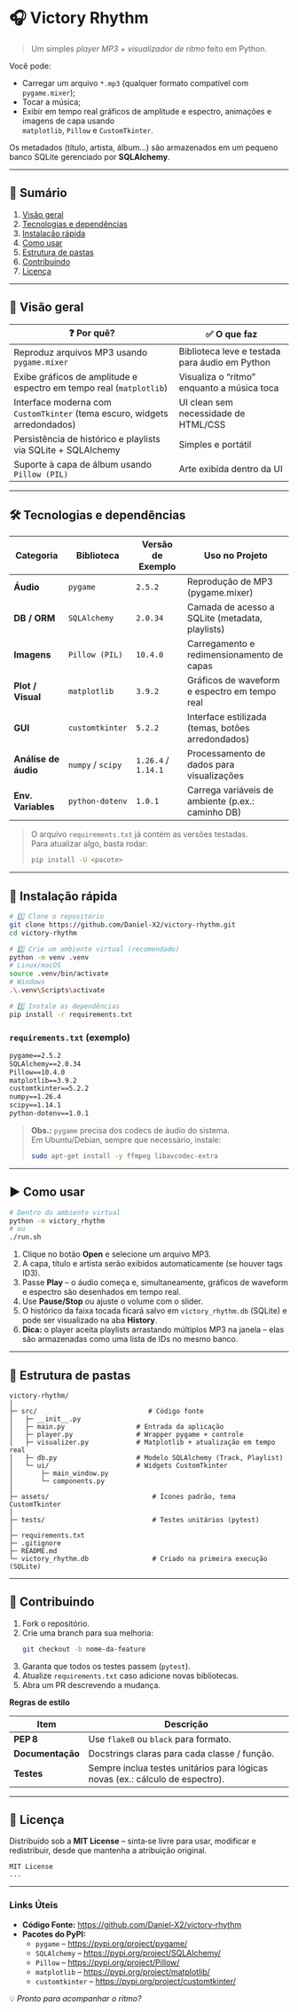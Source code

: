 # 🎧 **Victory Rhythm**

> Um simples *player MP3* + *visualizador de ritmo* feito em Python.

Você pode:
- Carregar um arquivo `*.mp3` (qualquer formato compatível com `pygame.mixer`);
- Tocar a música;
- Exibir em tempo real gráficos de amplitude e espectro, animações e imagens de capa usando  
  `matplotlib`, `Pillow` e `CustomTkinter`.

Os metadados (título, artista, álbum…) são armazenados em um pequeno banco SQLite gerenciado por **SQLAlchemy**.

---

## 📑 Sumário

1. [Visão geral](#-visão-geral)  
2. [Tecnologias e dependências](#-tecnologias-e-dependências)  
3. [Instalação rápida](#-instalação-rapida)  
4. [Como usar](#-como-usar)  
5. [Estrutura de pastas](#-estrutura-de-pastas)  
6. [Contribuindo](#-contribuindo)  
7. [Licença](#-licença)  

---

## 🔎 Visão geral

| ❓ Por quê? | ✅ O que faz |
|-------------|--------------|
| Reproduz arquivos MP3 usando `pygame.mixer` | Biblioteca leve e testada para áudio em Python |
| Exibe gráficos de amplitude e espectro em tempo real (`matplotlib`) | Visualiza o “ritmo” enquanto a música toca |
| Interface moderna com `CustomTkinter` (tema escuro, widgets arredondados) | UI clean sem necessidade de HTML/CSS |
| Persistência de histórico e playlists via SQLite + SQLAlchemy | Simples e portátil |
| Suporte à capa de álbum usando `Pillow (PIL)` | Arte exibida dentro da UI |

---

## 🛠️ Tecnologias e dependências

| Categoria | Biblioteca | Versão de Exemplo | Uso no Projeto |
|-----------|------------|-------------------|----------------|
| **Áudio** | `pygame` | `2.5.2` | Reprodução de MP3 (pygame.mixer) |
| **DB / ORM** | `SQLAlchemy` | `2.0.34` | Camada de acesso a SQLite (metadata, playlists) |
| **Imagens** | `Pillow (PIL)` | `10.4.0` | Carregamento e redimensionamento de capas |
| **Plot / Visual** | `matplotlib` | `3.9.2` | Gráficos de waveform e espectro em tempo real |
| **GUI** | `customtkinter` | `5.2.2` | Interface estilizada (temas, botões arredondados) |
| **Análise de áudio** | `numpy` / `scipy` | `1.26.4` / `1.14.1` | Processamento de dados para visualizações |
| **Env. Variables** | `python-dotenv` | `1.0.1` | Carrega variáveis de ambiente (p.ex.: caminho DB) |

> O arquivo `requirements.txt` já contém as versões testadas.  
> Para atualizar algo, basta rodar:  
> ```bash
> pip install -U <pacote>
> ```

---

## 🚀 Instalação rápida

```bash
# 1️⃣ Clone o repositório
git clone https://github.com/Daniel-X2/victory-rhythm.git
cd victory-rhythm

# 2️⃣ Crie um ambiente virtual (recomendado)
python -m venv .venv
# Linux/macOS
source .venv/bin/activate
# Windows
.\.venv\Scripts\activate

# 3️⃣ Instale as dependências
pip install -r requirements.txt
```

### `requirements.txt` (exemplo)

```txt
pygame==2.5.2
SQLAlchemy==2.0.34
Pillow==10.4.0
matplotlib==3.9.2
customtkinter==5.2.2
numpy==1.26.4
scipy==1.14.1
python-dotenv==1.0.1
```

> **Obs.:** `pygame` precisa dos codecs de áudio do sistema.  
> Em Ubuntu/Debian, sempre que necessário, instale:  
> ```bash
> sudo apt-get install -y ffmpeg libavcodec-extra
> ```

---

## ▶️ Como usar

```bash
# Dentro do ambiente virtual
python -m victory_rhythm
# ou
./run.sh
```

1. Clique no botão **Open** e selecione um arquivo MP3.  
2. A capa, título e artista serão exibidos automaticamente (se houver tags ID3).  
3. Passe **Play** – o áudio começa e, simultaneamente, gráficos de waveform e espectro são desenhados em tempo real.  
4. Use **Pause/Stop** ou ajuste o volume com o slider.  
5. O histórico da faixa tocada ficará salvo em `victory_rhythm.db` (SQLite) e pode ser visualizado na aba **History**.  
6. **Dica:** o player aceita playlists arrastando múltiplos MP3 na janela – elas são armazenadas como uma lista de IDs no mesmo banco.

---

## 📂 Estrutura de pastas

```
victory-rhythm/
│
├─ src/                            # Código fonte
│   ├─ __init__.py
│   ├─ main.py                  # Entrada da aplicação
│   ├─ player.py                # Wrapper pygame + controle
│   ├─ visualizer.py            # Matplotlib + atualização em tempo real
│   ├─ db.py                    # Modelo SQLAlchemy (Track, Playlist)
│   └─ ui/                      # Widgets CustomTkinter
│       ├─ main_window.py
│       └─ components.py
│
├─ assets/                          # Ícones padrão, tema CustomTkinter
│
├─ tests/                           # Testes unitários (pytest)
│
├─ requirements.txt
├─ .gitignore
├─ README.md
└─ victory_rhythm.db                # Criado na primeira execução (SQLite)
```

---

## 🤝 Contribuindo

1. Fork o repositório.  
2. Crie uma branch para sua melhoria:  
   ```bash
   git checkout -b nome-da-feature
   ```  
3. Garanta que todos os testes passem (`pytest`).  
4. Atualize `requirements.txt` caso adicione novas bibliotecas.  
5. Abra um PR descrevendo a mudança.

**Regras de estilo**

| Item | Descrição |
|------|-----------|
| **PEP 8** | Use `flake8` ou `black` para formato. |
| **Documentação** | Docstrings claras para cada classe / função. |
| **Testes** | Sempre inclua testes unitários para lógicas novas (ex.: cálculo de espectro). |

---

## 📄 Licença

Distribuído sob a **MIT License** – sinta‑se livre para usar, modificar e redistribuir, desde que mantenha a atribuição original.  

```
MIT License
...
```

---

### Links Úteis

- **Código Fonte:** <https://github.com/Daniel-X2/victory-rhythm>  
- **Pacotes do PyPI:**  
  - `pygame` – <https://pypi.org/project/pygame/>  
  - `SQLAlchemy` – <https://pypi.org/project/SQLAlchemy/>  
  - `Pillow` – <https://pypi.org/project/Pillow/>  
  - `matplotlib` – <https://pypi.org/project/matplotlib/>  
  - `customtkinter` – <https://pypi.org/project/customtkinter/>  

💡 *Pronto para acompanhar o ritmo?*

